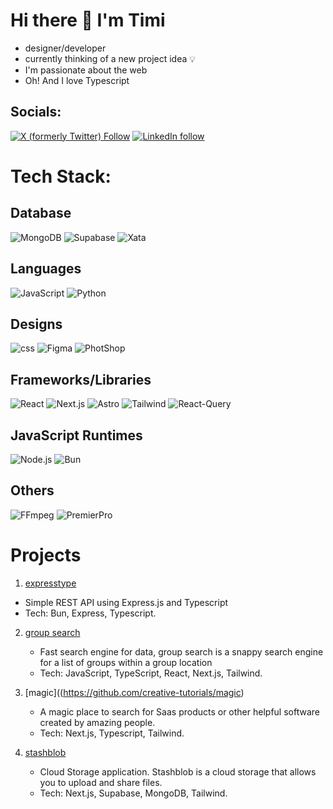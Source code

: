 # Hi there 👋 I'm Timi

- designer/developer
- currently thinking of a new project idea 💡
- I'm passionate about the web
- Oh! And I love Typescript



## Socials:

[![X (formerly Twitter) Follow](https://img.shields.io/twitter/follow/timi_networks?style=for-the-badge&logo=x&labelColor=black&link=https%3A%2F%2Ftwitter.com%2Ftimi_networks)](https://twitter.com/timi_networks) [![LinkedIn follow](https://img.shields.io/badge/LinkedIn-Follow-black?style=for-the-badge&logo=linkedin&labelColor=black&link=https%3A%2F%2Fwww.linkedin.com%2Fin%2Ftreasure-alekhojie%2F)](https://www.linkedin.com/in/treasure-alekhojie/)






# Tech Stack:

## Database
![MongoDB](https://img.shields.io/badge/MongoDB-%23000000?style=for-the-badge&logo=mongodb) ![Supabase](https://img.shields.io/badge/Supabase-%23000000?style=for-the-badge&logo=supabase) ![Xata](https://img.shields.io/badge/Xata-%23000000?style=for-the-badge&logo=xata)

## Languages
![JavaScript](https://img.shields.io/badge/Javascript-%23000000?style=for-the-badge&logo=javascript) ![Python](https://img.shields.io/badge/Python-%23000000?style=for-the-badge&logo=python)

## Designs
![css](https://img.shields.io/badge/css-%23000000?style=for-the-badge&logo=css3) ![Figma](https://img.shields.io/badge/Figma-%23000000?style=for-the-badge&logo=figma) ![PhotShop](https://img.shields.io/badge/Photoshop-%23000000?style=for-the-badge&logo=adobe-photoshop)

## Frameworks/Libraries
![React](https://img.shields.io/badge/React-%23000000?style=for-the-badge&logo=react) ![Next.js](https://img.shields.io/badge/Next.js-%23000000?style=for-the-badge&logo=next.js) ![Astro](https://img.shields.io/badge/Astro-%23000000?style=for-the-badge&logo=astro) ![Tailwind](https://img.shields.io/badge/Tailwind-%23000000?style=for-the-badge&logo=tailwindcss) ![React-Query](https://img.shields.io/badge/React-Query-%23000000?style=for-the-badge&logo=react-query)

## JavaScript Runtimes
![Node.js](https://img.shields.io/badge/Node.js-%23000000?style=for-the-badge&logo=node.js) ![Bun](https://img.shields.io/badge/Bun-%23000000?style=for-the-badge&logo=bun)

## Others
![FFmpeg](https://img.shields.io/badge/FFmpeg-%23000000?style=for-the-badge&logo=ffmpeg) ![PremierPro](https://img.shields.io/badge/PremierPro-%23000000?style=for-the-badge&logo=adobe-premier-pro)




# Projects

1. [expresstype](https://github.com/creative-tutorials/expresstype.v2)

  - Simple REST API using Express.js and Typescript
  - Tech: Bun, Express, Typescript.

2. [group search](https://github.com/creative-tutorials/group-search)

   - Fast search engine for data, group search is a snappy search engine for a list of groups within a group location
   - Tech: JavaScript, TypeScript, React, Next.js, Tailwind.

3. [magic]((https://github.com/creative-tutorials/magic)

   - A magic place to search for Saas products or other helpful software created by amazing people.
   - Tech: Next.js, Typescript, Tailwind.
  
4. [stashblob](https://github.com/creative-tutorials/stashblob)

   - Cloud Storage application. Stashblob is a cloud storage that allows you to upload and share files.
   - Tech: Next.js, Supabase, MongoDB, Tailwind.


<!-- Changes regularly --> 

<!-- Proudly created with GPRM ( https://gprm.itsvg.in ) -->



